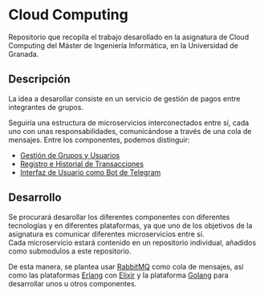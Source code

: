 # Cloud Computing

Repositorio que recopila el trabajo desarollado en la asignatura de Cloud Computing del Máster de Ingeniería Informática, en la Universidad de Granada.

## Descripción

La idea a desarollar consiste en un servicio de gestión de pagos entre integrantes de grupos.

Seguiría una estructura de microservicios interconectados entre sí, cada uno con unas responsabilidades, comunicándose a través de una cola de mensajes.
Entre los componentes, podemos distinguir:

- [Gestión de Grupos y Usuarios][user-repo] <!-- TODO -->
- [Registro e Historial de Transacciones][transaction-repo] <!-- TODO -->
- [Interfaz de Usuario como Bot de Telegram][telegram-repo] <!-- TODO -->

[user-repo]: #
[transaction-repo]: #
[telegram-repo]: #

## Desarrollo

Se procurará desarollar los diferentes componentes con diferentes tecnologías y en diferentes plataformas, ya que uno de los objetivos de la asignatura es comunicar diferentes microservicios entre sí.  
Cada microservicio estará contenido en un repositorio individual, añadidos como submodulos a este repositorio.

De esta manera, se plantea usar [RabbitMQ][rabbitmq] como cola de mensajes, así como las plataformas [Erlang][erlang] con [Elixir][elixirlang] y la plataforma [Golang][golang] para desarrollar unos u otros componentes.

[rabbitmq]: https://www.rabbitmq.com/
[elixirlang]: https://elixir-lang.org/
[erlang]: https://www.erlang.org/
[golang]: https://www.golang.org/
